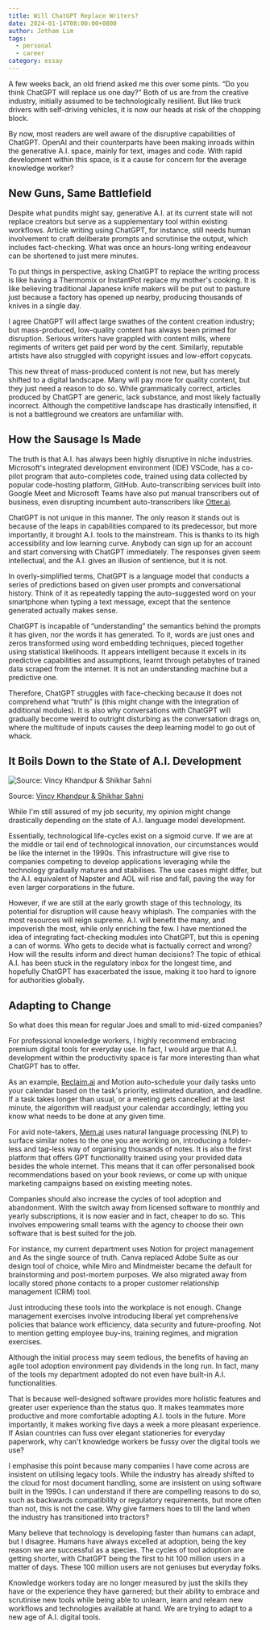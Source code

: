 ```yaml
---
title: Will ChatGPT Replace Writers?
date: 2024-01-14T08:00:00+0800
author: Jotham Lim
tags:
  - personal
  - career
category: essay
---
```


A few weeks back, an old friend asked me this over some pints. “Do you think ChatGPT will replace us one day?” Both of us are from the creative industry, initially assumed to be technologically resilient. But like truck drivers with self-driving vehicles, it is now our heads at risk of the chopping block.

By now, most readers are well aware of the disruptive capabilities of ChatGPT. OpenAI and their counterparts have been making inroads within the generative A.I. space, mainly for text, images and code. With rapid development within this space, is it a cause for concern for the average knowledge worker?

## New Guns, Same Battlefield

Despite what pundits might say, generative A.I. at its current state will not replace creators but serve as a supplementary tool within existing workflows. Article writing using ChatGPT, for instance, still needs human involvement to craft deliberate prompts and scrutinise the output, which includes fact-checking. What was once an hours-long writing endeavour can be shortened to just mere minutes.

To put things in perspective, asking ChatGPT to replace the writing process is like having a Thermomix or InstantPot replace my mother's cooking. It is like believing traditional Japanese knife makers will be put out to pasture just because a factory has opened up nearby, producing thousands of knives in a single day.

I agree ChatGPT will affect large swathes of the content creation industry; but mass-produced, low-quality content has always been primed for disruption. Serious writers have grappled with content mills, where regiments of writers get paid per word by the cent. Similarly, reputable artists have also struggled with copyright issues and low-effort copycats.

This new threat of mass-produced content is not new, but has merely shifted to a digital landscape. Many will pay more for quality content, but they just need a reason to do so. While grammatically correct, articles produced by ChatGPT are generic, lack substance, and most likely factually incorrect. Although the competitive landscape has drastically intensified, it is not a battleground we creators are unfamiliar with.

## How the Sausage Is Made

The truth is that A.I. has always been highly disruptive in niche industries. Microsoft's integrated development environment (IDE) VSCode, has a co-pilot program that auto-completes code, trained using data collected by popular code-hosting platform, GitHub. Auto-transcribing services built into Google Meet and Microsoft Teams have also put manual transcribers out of business, even disrupting incumbent auto-transcribers like [Otter.ai](http://Otter.ai).

ChatGPT is not unique in this manner. The only reason it stands out is because of the leaps in capabilities compared to its predecessor, but more importantly, it brought A.I. tools to the mainstream. This is thanks to its high accessibility and low learning curve. Anybody can sign up for an account and start conversing with ChatGPT immediately. The responses given seem intellectual, and the A.I. gives an illusion of sentience, but it is not.

In overly-simplified terms, ChatGPT is a language model that conducts a series of predictions based on given user prompts and conversational history. Think of it as repeatedly tapping the auto-suggested word on your smartphone when typing a text message, except that the sentence generated actually makes sense.

ChatGPT is incapable of “understanding” the semantics behind the prompts it has given, nor the words it has generated. To it, words are just ones and zeros transformed using word embedding techniques, pieced together using statistical likelihoods. It appears intelligent because it excels in its predictive capabilities and assumptions, learnt through petabytes of trained data scraped from the internet. It is not an understanding machine but a predictive one.

Therefore, ChatGPT struggles with face-checking because it does not comprehend what “truth” is (this might change with the integration of additional modules). It is also why conversations with ChatGPT will gradually become weird to outright disturbing as the conversation drags on, where the multitude of inputs causes the deep learning model to go out of whack.

## It Boils Down to the State of A.I. Development

![Source: Vincy Khandpur & Shikhar Sahni](https://jothamlim.micro.blog/uploads/2024/dc6dba1b1e.jpg)

Source: [Vincy Khandpur & Shikhar Sahni](https://www.greyb.com/blog/technology-life-cycle-helps-patent-portfolio-maintenance/)

While I'm still assured of my job security, my opinion might change drastically depending on the state of A.I. language model development.

Essentially, technological life-cycles exist on a sigmoid curve. If we are at the middle or tail end of technological innovation, our circumstances would be like the internet in the 1990s. This infrastructure will give rise to companies competing to develop applications leveraging while the technology gradually matures and stabilises. The use cases might differ, but the A.I. equivalent of Napster and AOL will rise and fall, paving the way for even larger corporations in the future.

However, if we are still at the early growth stage of this technology, its potential for disruption will cause heavy whiplash. The companies with the most resources will reign supreme. A.I. will benefit the many, and impoverish the most, while only enriching the few. I have mentioned the idea of integrating fact-checking modules into ChatGPT, but this is opening a can of worms. Who gets to decide what is factually correct and wrong? How will the results inform and direct human decisions? The topic of ethical A.I. has been stuck in the regulatory inbox for the longest time, and hopefully ChatGPT has exacerbated the issue, making it too hard to ignore for authorities globally.

## Adapting to Change

So what does this mean for regular Joes and small to mid-sized companies?

For professional knowledge workers, I highly recommend embracing premium digital tools for everyday use. In fact, I would argue that A.I. development within the productivity space is far more interesting than what ChatGPT has to offer.

As an example, [Reclaim.ai](http://Reclaim.ai) and Motion auto-schedule your daily tasks unto your calendar based on the task's priority, estimated duration, and deadline. If a task takes longer than usual, or a meeting gets cancelled at the last minute, the algorithm will readjust your calendar accordingly, letting you know what needs to be done at any given time.

For avid note-takers, [Mem.ai](http://Mem.ai) uses natural language processing (NLP) to surface similar notes to the one you are working on, introducing a folder-less and tag-less way of organising thousands of notes. It is also the first platform that offers GPT functionality trained using your provided data besides the whole internet. This means that it can offer personalised book recommendations based on your book reviews, or come up with unique marketing campaigns based on existing meeting notes.

Companies should also increase the cycles of tool adoption and abandonment. With the switch away from licensed software to monthly and yearly subscriptions, it is now easier and in fact, cheaper to do so. This involves empowering small teams with the agency to choose their own software that is best suited for the job.

For instance, my current department uses Notion for project management and As the single source of truth. Canva replaced Adobe Suite as our design tool of choice, while Miro and Mindmeister became the default for brainstorming and post-mortem purposes. We also migrated away from locally stored phone contacts to a proper customer relationship management (CRM) tool.

Just introducing these tools into the workplace is not enough. Change management exercises involve introducing liberal yet comprehensive policies that balance work efficiency, data security and future-proofing. Not to mention getting employee buy-ins, training regimes, and migration exercises.

Although the initial process may seem tedious, the benefits of having an agile tool adoption environment pay dividends in the long run. In fact, many of the tools my department adopted do not even have built-in A.I. functionalities.

That is because well-designed software provides more holistic features and greater user experience than the status quo. It makes teammates more productive and more comfortable adopting A.I. tools in the future. More importantly, it makes working five days a week a more pleasant experience. If Asian countries can fuss over elegant stationeries for everyday paperwork, why can't knowledge workers be fussy over the digital tools we use?

I emphasise this point because many companies I have come across are insistent on utilising legacy tools. While the industry has already shifted to the cloud for most document handling, some are insistent on using software built in the 1990s. I can understand if there are compelling reasons to do so, such as backwards compatibility or regulatory requirements, but more often than not, this is not the case. Why give farmers hoes to till the land when the industry has transitioned into tractors?

Many believe that technology is developing faster than humans can adapt, but I disagree. Humans have always excelled at adoption, being the key reason we are successful as a species. The cycles of tool adoption are getting shorter, with ChatGPT being the first to hit 100 million users in a matter of days. These 100 million users are not geniuses but everyday folks.

Knowledge workers today are no longer measured by just the skills they have or the experience they have garnered; but their ability to embrace and scrutinise new tools while being able to unlearn, learn and relearn new workflows and technologies available at hand. We are trying to adapt to a new age of A.I. digital tools.
